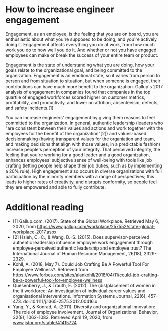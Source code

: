 # How to increase engineer engagement

Engagement, as an employee, is the feeling that you are on board, you are
enthusiastic about what you're supposed to be doing, and you're actively doing it.
Engagement affects everything you do at work, from how much work you do to how
well you do it. And whether or not you have engaged employees can make or break
the success of your entire team or product. 

Engagement is the state of understanding what you are doing, how your goals relate
to the organizational goal, and being committed to the organization. Engagement 
is an emotional state, so it varies from person to person and from situation 
to situation, but when someone is engaged, their contributions can have much more
benefit to the organization. Gallup's 2017 analysis of engagement in companies 
found that companies in the top quartile of engaged workforces scored higher on 
customer metrics, profitability, and productivity, and lower on attrition, 
absenteeism, defects, and safety incidents.[1]

You can increase engineers' engagement by giving them reasons to feel committed 
to the organization. 
In general, authentic leadership (leaders who "are consistent between their 
values and actions and work together with the employees for the benefit of the 
organization"[2]) and values-based decisionmaking (having transparent values for
the organiation and team, and making decisions that align with those values, in
a predictable fashion) increase people's perception of your integrity. That
perceived integrity, the feeling that you're working for a good leader and a 
good organization, enhances employees' subjective sense of well-being with tools like
job crafting (letting people help shape their job duties, such as by implementing
a 20% rule). High engagement also occurs in diverse organizations with full 
participation by the minority members with a range of perspectives; this leads to
higher rates of creativity, and disrupts conformity, so people feel they are 
empowered and able to fully contribute.

# Additional reading

* [1] Gallup.com. (2017). State of the Global Workplace. Retrieved May 6, 2020, from https://www.gallup.com/workplace/257552/state-global-workplace-2017.aspx
* [2] Hsieh, C.-C., & Wang, D.-S. (2015). Does supervisor-perceived authentic leadership influence employee work engagement through employee-perceived authentic leadership and employee trust? The International Journal of Human Resource Management, 26(18), 2329-2329.
* Kohll, A. (2018, May 7). Could Job Crafting Be A Powerful Tool For Employee Wellness?. Retrieved from https://www.forbes.com/sites/alankohll/2018/04/11/could-job-crafting-be-a-powerful-tool-for-employee-wellness
* Quesenberry, J., & Trauth, E. (2012). The (dis)placement of women in the it workforce: An investigation of individual career values and organisational interventions. Information Systems Journal, 22(6), 457-473. doi:10.1111/j.1365-2575.2012.00416.x
* Yang, Y., & Konrad, A. (2011). Diversity and organizational innovation: The role of employee involvement. Journal of Organizational Behavior, 32(8), 1062-1083. Retrieved April 19, 2020, from www.jstor.org/stable/41415724

